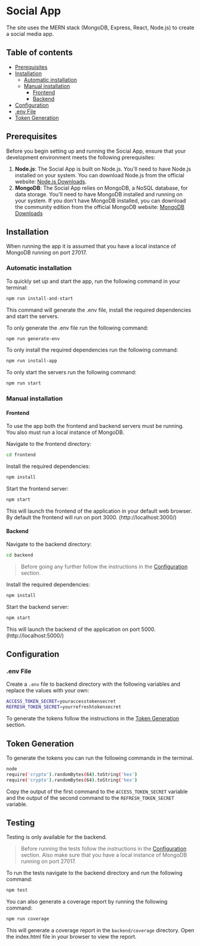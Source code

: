 # Social App

The site uses the MERN stack (MongoDB, Express, React, Node.js) to create a social media app.

## Table of contents

- [Prerequisites](#prerequisites)
- [Installation](#installation)
  - [Automatic installation](#automatic-installation)
  - [Manual installation](#manual-installation)
    - [Frontend](#frontend)
    - [Backend](#backend)
- [Configuration](#configuration)
- [.env File](#env-file)
- [Token Generation](#token-generation)


## Prerequisites

Before you begin setting up and running the Social App, ensure that your development environment meets the following prerequisites:

1. **Node.js**: The Social App is built on Node.js. You'll need to have Node.js installed on your system. You can download Node.js from the official website: [Node.js Downloads](https://nodejs.org/en/download/).
1. **MongoDB**: The Social App relies on MongoDB, a NoSQL database, for data storage. You'll need to have MongoDB installed and running on your system. If you don't have MongoDB installed, you can download the community edition from the official MongoDB website: [MongoDB Downloads](https://www.mongodb.com/try/download/community)

## Installation

When running the app it is assumed that you have a local instance of MongoDB running on port 27017.

### Automatic installation

To quickly set up and start the app, run the following command in your terminal:

```bash
npm run install-and-start
```

This command will generate the .env file, install the required dependencies and start the servers.

To only generate the .env file run the following command:

```bash
npm run generate-env
```

To only install the required dependencies run the following command:

```bash
npm run install-app
```

To only start the servers run the following command:

```bash
npm run start
```

### Manual installation

#### Frontend

To use the app both the frontend and backend servers must be running.
You also must run a local instance of MongoDB.

Navigate to the frontend directory:

```bash
cd frontend
```

Install the required dependencies:

```bash
npm install
```

Start the frontend server:

```bash
npm start
```

This will launch the frontend of the application in your default web browser.
By default the frontend will run on port 3000. (http://localhost:3000/)

#### Backend

Navigate to the backend directory:

```bash
cd backend
```

> Before going any further follow the instructions in the [Configuration](#configuration) section.

Install the required dependencies:

```bash
npm install
```

Start the backend server:

```bash
npm start
```

This will launch the backend of the application on port 5000. (http://localhost:5000/)

## Configuration

### .env File

Create a `.env` file to backend directory with the following variables and replace the values with your own:

```bash
ACCESS_TOKEN_SECRET=youraccesstokensecret
REFRESH_TOKEN_SECRET=yourrefreshtokensecret
```

To generate the tokens follow the instructions in the [Token Generation](#token-generation) section.

## Token Generation

To generate the tokens you can run the following commands in the terminal.

```bash
node
require('crypto').randomBytes(64).toString('hex')
require('crypto').randomBytes(64).toString('hex')
```

Copy the output of the first command to the `ACCESS_TOKEN_SECRET` variable and the output of the second command to the `REFRESH_TOKEN_SECRET` variable.

## Testing

Testing is only available for the backend.

> Before running the tests follow the instructions in the [Configuration](#configuration) section.
> Also make sure that you have a local instance of MongoDB running on port 27017.

To run the tests navigate to the backend directory and run the following command:

```bash
npm test
```

You can also generate a coverage report by running the following command:

```bash
npm run coverage
```

This will generate a coverage report in the `backend/coverage` directory. Open the index.html file in your browser to view the report.
